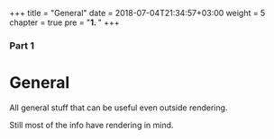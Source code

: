+++
title = "General"
date = 2018-07-04T21:34:57+03:00
weight = 5
chapter = true
pre = "<b>1. </b>"
+++

### Part 1

# General

All general stuff that can be useful even outside rendering. 

Still most of the info have rendering in mind.